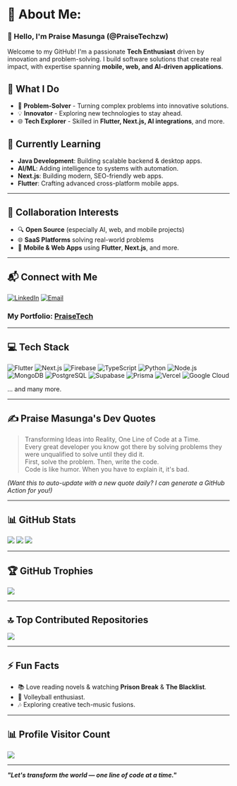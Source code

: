 # 💫 About Me:
### 👋 Hello, I'm **Praise Masunga** (@PraiseTechzw)

Welcome to my GitHub! I'm a passionate **Tech Enthusiast** driven by innovation and problem-solving. I build software solutions that create real impact, with expertise spanning **mobile, web, and AI-driven applications**.

## 🚀 What I Do
- 🔧 **Problem-Solver** - Turning complex problems into innovative solutions.
- 💡 **Innovator** - Exploring new technologies to stay ahead.
- 🌐 **Tech Explorer** - Skilled in **Flutter, Next.js, AI integrations**, and more.

## 🌱 Currently Learning
- **Java Development**: Building scalable backend & desktop apps.
- **AI/ML**: Adding intelligence to systems with automation.
- **Next.js**: Building modern, SEO-friendly web apps.
- **Flutter**: Crafting advanced cross-platform mobile apps.

---

## 🤝 Collaboration Interests
- 🔍 **Open Source** (especially AI, web, and mobile projects)
- 🌐 **SaaS Platforms** solving real-world problems
- 📱 **Mobile & Web Apps** using **Flutter**, **Next.js**, and more.

---

## 📬 Connect with Me
[![LinkedIn](https://img.shields.io/badge/LinkedIn-0077B5?logo=linkedin&logoColor=white)](https://linkedin.com/in/praise-masunga) 
[![Email](https://img.shields.io/badge/Email-D14836?logo=gmail&logoColor=white)](mailto:praisetechzw@gmail.com)

### My Portfolio: [PraiseTech](https://praisetech.com)

---

## 💻 Tech Stack
![Flutter](https://img.shields.io/badge/Flutter-%2302569B.svg?style=for-the-badge&logo=Flutter&logoColor=white)
![Next.js](https://img.shields.io/badge/Next-black?style=for-the-badge&logo=next.js&logoColor=white)
![Firebase](https://img.shields.io/badge/Firebase-%23039BE5.svg?style=for-the-badge&logo=firebase)
![TypeScript](https://img.shields.io/badge/TypeScript-%23007ACC.svg?style=for-the-badge&logo=typescript&logoColor=white)
![Python](https://img.shields.io/badge/Python-3670A0.svg?style=for-the-badge&logo=python&logoColor=ffdd54)
![Node.js](https://img.shields.io/badge/Node.js-6DA55F.svg?style=for-the-badge&logo=node.js&logoColor=white)
![MongoDB](https://img.shields.io/badge/MongoDB-%234ea94b.svg?style=for-the-badge&logo=mongodb&logoColor=white)
![PostgreSQL](https://img.shields.io/badge/PostgreSQL-%23316192.svg?style=for-the-badge&logo=postgresql&logoColor=white)
![Supabase](https://img.shields.io/badge/Supabase-3ECF8E?style=for-the-badge&logo=supabase&logoColor=white)
![Prisma](https://img.shields.io/badge/Prisma-3982CE?style=for-the-badge&logo=Prisma&logoColor=white)
![Vercel](https://img.shields.io/badge/Vercel-%23000000.svg?style=for-the-badge&logo=vercel&logoColor=white)
![Google Cloud](https://img.shields.io/badge/GoogleCloud-%234285F4.svg?style=for-the-badge&logo=google-cloud&logoColor=white)

... and many more.

---

## ✍️ Praise Masunga's Dev Quotes
> Transforming Ideas into Reality, One Line of Code at a Time.  
> Every great developer you know got there by solving problems they were unqualified to solve until they did it.  
> First, solve the problem. Then, write the code.  
> Code is like humor. When you have to explain it, it's bad.

*(Want this to auto-update with a new quote daily? I can generate a GitHub Action for you!)*

---

## 📊 GitHub Stats
![](https://github-readme-stats.vercel.app/api?username=Praisetechzw&theme=dark&hide_border=false&include_all_commits=true&count_private=true)
![](https://github-readme-streak-stats.herokuapp.com/?user=Praisetechzw&theme=dark&hide_border=false)
![](https://github-readme-stats.vercel.app/api/top-langs/?username=Praisetechzw&theme=dark&hide_border=false&include_all_commits=true&count_private=true&layout=compact)

---

## 🏆 GitHub Trophies
![](https://github-profile-trophy.vercel.app/?username=Praisetechzw&theme=radical&no-frame=false&no-bg=true&margin-w=4)

---

## 🔝 Top Contributed Repositories
![](https://github-contributor-stats.vercel.app/api?username=Praisetechzw&limit=5&theme=dark&combine_all_yearly_contributions=true)

---

## ⚡ Fun Facts
- 📚 Love reading novels & watching **Prison Break** & **The Blacklist**.
- 🏐 Volleyball enthusiast.
- 🎶 Exploring creative tech-music fusions.

---

## 📊 Profile Visitor Count
![](https://visitcount.itsvg.in/api?id=Praisetechzw&icon=0&color=0)

---

**_"Let's transform the world — one line of code at a time."_**

<!-- Created with ❤️ by Praise Masunga (@PraiseTechzw) - Powered by Appixia Softwares (https://appixia.co.zw) -->
